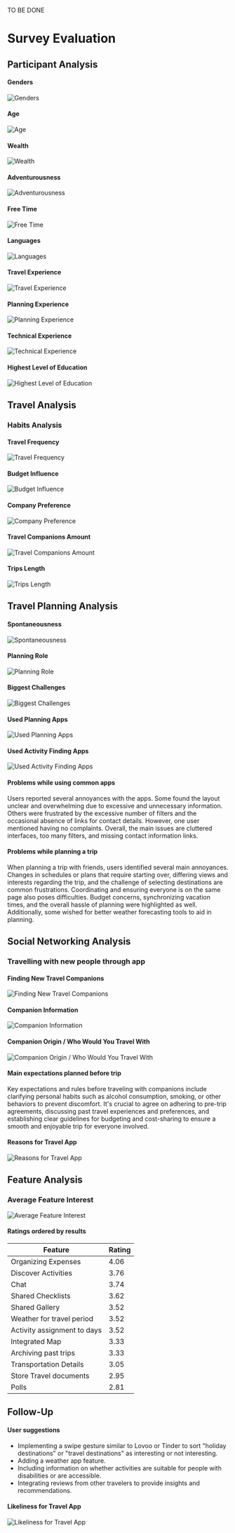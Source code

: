 TO BE DONE
# Survey Evaluation
## Participant Analysis
#### Genders
![Genders](../assets/images/research_evaluation/gender.png)

#### Age
![Age](../assets/images/research_evaluation/age.png)

#### Wealth
![Wealth](../assets/images/research_evaluation/wealthyness.png)

#### Adventurousness
![Adventurousness](../assets/images/research_evaluation/adventurousness.png)

#### Free Time
![Free Time](../assets/images/research_evaluation/free_time.png)

#### Languages
![Languages](../assets/images/research_evaluation/languages.png)

#### Travel Experience
![Travel Experience](../assets/images/research_evaluation/travel_experience.png)

#### Planning Experience
![Planning Experience](../assets/images/research_evaluation/how_experienced_in_planning.png)

#### Technical Experience
![Technical Experience](../assets/images/research_evaluation/technical_experience.png)

#### Highest Level of Education
![Highest Level of Education](../assets/images/research_evaluation/highest_level_of_education.png)

## Travel Analysis
### Habits Analysis
#### Travel Frequency
![Travel Frequency](../assets/images/research_evaluation/travel_frequency.png)

#### Budget Influence
![Budget Influence](../assets/images/research_evaluation/budget_influence_on_travel.png)

#### Company Preference
![Company Preference](../assets/images/research_evaluation/preference_travelling_alone_friends.png)

#### Travel Companions Amount
![Travel Companions Amount](../assets/images/research_evaluation/how_many_people_travel.png)

#### Trips Length
![Trips Length](../assets/images/research_evaluation/how_long_trips.png)
## Travel Planning Analysis
#### Spontaneousness
![Spontaneousness](../assets/images/research_evaluation/spontaneousness.png)

#### Planning Role
![Planning Role](../assets/images/research_evaluation/role_in_trip_planning.png)

#### Biggest Challenges
![Biggest Challenges](../assets/images/research_evaluation/biggest_challenges_trip_planning.png)

#### Used Planning Apps
![Used Planning Apps](../assets/images/research_evaluation/platforms_apps_used_for_planning.png)

#### Used Activity Finding Apps
![Used Activity Finding Apps](../assets/images/research_evaluation/platforms_apps_used_for_activities.png)

#### Problems while using common apps
Users reported several annoyances with the apps. Some found the layout unclear and overwhelming due to excessive and unnecessary information. Others were frustrated by the excessive number of filters and the occasional absence of links for contact details. However, one user mentioned having no complaints. Overall, the main issues are cluttered interfaces, too many filters, and missing contact information links.

#### Problems while planning a trip
When planning a trip with friends, users identified several main annoyances. Changes in schedules or plans that require starting over, differing views and interests regarding the trip, and the challenge of selecting destinations are common frustrations. Coordinating and ensuring everyone is on the same page also poses difficulties. Budget concerns, synchronizing vacation times, and the overall hassle of planning were highlighted as well. Additionally, some wished for better weather forecasting tools to aid in planning.

## Social Networking Analysis
### Travelling with new people through app
#### Finding New Travel Companions
![Finding New Travel Companions](../assets/images/research_evaluation/finding_new_travel_companions.png)

#### Companion Information
![Companion Information](../assets/images/research_evaluation/information_about_travel_companions.png)

#### Companion Origin / Who Would You Travel With
![Companion Origin / Who Would You Travel With](../assets/images/research_evaluation/travel_companions.png)

#### Main expectations planned before trip
Key expectations and rules before traveling with companions include clarifying personal habits such as alcohol consumption, smoking, or other behaviors to prevent discomfort. It's crucial to agree on adhering to pre-trip agreements, discussing past travel experiences and preferences, and establishing clear guidelines for budgeting and cost-sharing to ensure a smooth and enjoyable trip for everyone involved.

#### Reasons for Travel App
![Reasons for Travel App](../assets/images/research_evaluation/reasons_for_travel_app.png)

## Feature Analysis
### Average Feature Interest
![Average Feature Interest](../assets/images/research_evaluation/average_feature_interest.png)

#### Ratings ordered by results

| Feature                          | Rating |
|----------------------------------|--------|
| Organizing Expenses              | 4.06   |
| Discover Activities              | 3.76   |
| Chat                             | 3.74   |
| Shared Checklists                | 3.62   |
| Shared Gallery                   | 3.52   |
| Weather for travel period        | 3.52   |
| Activity assignment to days      | 3.52   |
| Integrated Map                   | 3.33   |
| Archiving past trips             | 3.33   |
| Transportation Details           | 3.05   |
| Store Travel documents           | 2.95   |
| Polls                            | 2.81   |

## Follow-Up
#### User suggestions
- Implementing a swipe gesture similar to Lovoo or Tinder to sort "holiday destinations" or "travel destinations" as interesting or not interesting.
- Adding a weather app feature.
- Including information on whether activities are suitable for people with disabilities or are accessible.
- Integrating reviews from other travelers to provide insights and recommendations.
#### Likeliness for Travel App
![Likeliness for Travel App](../assets/images/research_evaluation/likeliness_for_travel_app.png)